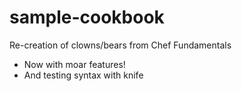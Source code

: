 # sample-cookbook

Re-creation of clowns/bears from Chef Fundamentals

- Now with moar features!
- And testing syntax with knife
